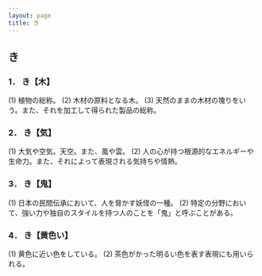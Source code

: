 ```yaml
---
layout: page
title: き
---
```

## き

### 1． き【木】
(1) 植物の総称。
(2) 木材の原料となる木。
(3) 天然のままの木材の塊りをいう。また、それを加工して得られた製品の総称。

### 2． き【気】
(1) 大気や空気。天空。また、風や雲。
(2) 人の心が持つ根源的なエネルギーや生命力。また、それによって表現される気持ちや情熱。

### 3． き【鬼】
(1) 日本の民間伝承において、人を脅かす妖怪の一種。
(2) 特定の分野において、強い力や独自のスタイルを持つ人のことを「鬼」と呼ぶことがある。

### 4． き【黄色い】
(1) 黄色に近い色をしている。
(2) 茶色がかった明るい色を表す表現にも用いられる。